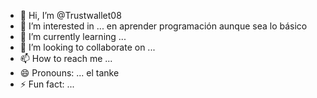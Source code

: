 - 👋 Hi, I’m @Trustwallet08
- 👀 I’m interested in ... en aprender programación aunque sea lo básico 
- 🌱 I’m currently learning ...
- 💞️ I’m looking to collaborate on ...
- 📫 How to reach me ...
- 😄 Pronouns: ... el tanke
- ⚡ Fun fact: ...

<!---
Trustwallet08/Trustwallet08 is a ✨ special ✨ repository because its `README.md` (this file) appears on your GitHub profile.
You can click the Preview link to take a look at your changes.
--->
